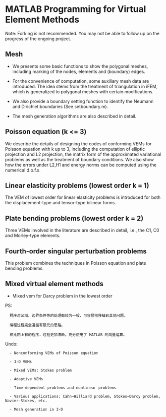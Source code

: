 # MATLAB Programming for Virtual Element Methods

Note: Forking is not recommended. You may not be able to follow up on the progress of the ongoing project.


## Mesh 

- We presents some basic functions to show the polygonal meshes, including marking of the nodes, elements and (boundary) edges.
 
- For the convenience of computation, some auxiliary mesh data are introduced. 
  The idea stems from the treatment of triangulation in iFEM, which is generalized to polygonal meshes with certain modifications. 
 
- We also provide a boundary setting function to identify the Neumann and Dirichlet boundaries (See setboundary.m).

- The mesh generation algorithms are also described in detail.
 

## Poisson equation (k <= 3)

We describe the details of designing the codes of conforming VEMs for Poisson equation with k up to 3, 
including the computation of elliptic projection and L2 projection, the matrix form of the approximated variational problems as well as the treatment of boundary conditions.
We also show how the errors under L2,H1 and energy norms can be computed using the numerical d.o.f.s.

## Linear elasticity problems (lowest order k = 1)

The VEM of lowest order for linear elasticity problems is introduced for both the displacement-type and tensor-type bilinear forms. 

## Plate bending problems (lowest order k = 2)

Three VEMs involved in the literature are described in detail, i.e., the C1, C0 and Morley-type elements.

## Fourth-order singular perturbation problems

 This problem combines the techniques in Poisson equation and plate bending problems.

## Mixed virtual element methods

 - Mixed vem for Darcy problem in the lowest order

 
  PS: 
  
      程序对区域、边界条件等的处理都较为一般，可容易地移植到其他问题。
      
      编程过程完全遵循有限元的思路。
      
      相比网上有的程序，过程更加清晰，充分使用了 MATLAB 的向量运算。
      
  Undo:
  
      - Nonconforming VEMs of Poisson equation
     
      - 3-D VEMs
      
      - Mixed VEMs: Stokes problem
      
      - Adaptive VEMs
      
      - Time-dependent problems and nonlinear problems
      
      - Various applications: Cahn–Hilliard problem, Stokes–Darcy problem, Navier-Stokes, etc.
      
      - Mesh generation in 3-D
      
      

